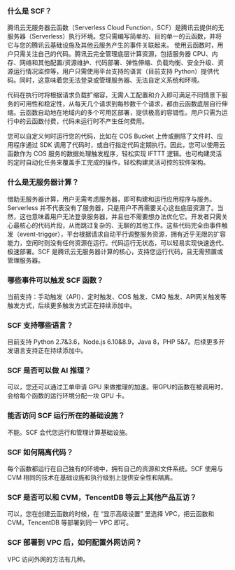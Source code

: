 ### 什么是 SCF？
腾讯云无服务器云函数（Serverless Cloud Function，SCF）是腾讯云提供的无服务器（Serverless）执行环境。您只需编写简单的、目的单一的云函数，并将它与您的腾讯云基础设施及其他云服务产生的事件关联起来。
使用云函数时，用户只需关注自己的代码。腾讯云完全管理底层计算资源，包括服务器 CPU、内存、网络和其他配置/资源维护、代码部署、弹性伸缩、负载均衡、安全升级、资源运行情况监控等，用户只需使用平台支持的语言（目前支持 Python）提供代码。同时，这意味着您无法登录或管理服务器、无法自定义系统和环境。

代码在执行时将根据请求负载扩缩容，无需人工配置和介入即可满足不同情景下服务的可用性和稳定性，从每天几个请求到每秒数千个请求，都由云函数底层自行伸缩。云函数自动地在地域内的多个可用区部署，提供极高的容错性。用户只需为运行中的云函数付费，代码未运行时不产生任何费用。

您可以自定义何时运行您的代码，比如在 COS Bucket 上传或删除了文件时、应用程序通过 SDK 调用了代码时，或自行指定代码定期执行。因此，您可以使用云函数作为 COS 服务的数据处理触发程序，轻松实现 IFTTT 逻辑。也可构建灵活的定时自动化任务来覆盖手工完成的操作，轻松构建灵活可控的软件架构。

### 什么是无服务器计算？

借助无服务器计算，用户无需考虑服务器，即可构建和运行应用程序与服务。Serverless 并不代表没有了服务器，只是用户不再需要关心这些底层资源了。当然，这也意味着用户无法登录服务器，并且也不需要想办法优化它。开发者只需关心最核心的代码片段，从而跳过复杂的、无聊的其他工作。这些代码完全由事件触发（event-trigger），平台根据请求自动平行调整服务资源，拥有近乎无限的扩容能力，空闲时则没有任何资源在运行。代码运行无状态，可以轻易实现快速迭代、极速部署。SCF 是腾讯云无服务器计算的核心，支持您运行代码，且无需预置或管理服务器。

### 哪些事件可以触发 SCF 函数？

当前支持：手动触发（API）、定时触发、COS 触发、CMQ 触发、API网关触发等触发方式，后续更多触发方式正在持续添加中。

### SCF 支持哪些语言？

目前支持 Python 2.7&3.6，Node.js 6.10&8.9，Java 8，PHP 5&7。后续更多开发语言支持正在持续添加中。

### SCF 是否可以做 AI 推理？

可以，您还可以通过工单申请 GPU 来做推理的加速。带GPU的函数在被调用时，会给每个函数的运行环境分配一块 GPU 卡。

### 能否访问 SCF 运行所在的基础设施？

不能。SCF 会代您运行和管理计算基础设施。

### SCF 如何隔离代码？

每个函数都运行在自己独有的环境中，拥有自己的资源和文件系统。SCF 使用与 CVM 相同的技术在基础设施和执行级别上提供安全性和隔离。

### SCF 是否可以和 CVM，TencentDB 等云上其他产品互访？
可以，您在创建云函数的时候，在 “显示高级设置” 里选择 VPC，把云函数和 CVM，TencentDB 等部署到同一 VPC 即可。

### SCF 部署到 VPC 后，如何配置外网访问？
VPC 访问外网的方法有几种。

